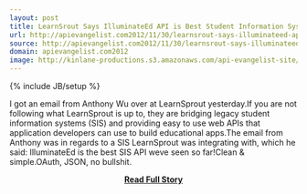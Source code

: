 ```yaml
---
layout: post
title: LearnSrout Says IlluminateEd API is Best Student Information System API So Far
url: http://apievangelist.com2012/11/30/learnsrout-says-illuminateed-api-is-best-student-information-system-api-so-far/
source: http://apievangelist.com2012/11/30/learnsrout-says-illuminateed-api-is-best-student-information-system-api-so-far/
domain: apievangelist.com2012
image: http://kinlane-productions.s3.amazonaws.com/api-evangelist-site/blog/learnsprout-logo.jpg
---
```

{% include JB/setup %}<p>I got an email from Anthony Wu over at LearnSprout yesterday.If you are not following what LearnSprout is up to, they are bridging legacy student information systems (SIS) and providing easy to use web APIs that application developers can use to build educational apps.The email from Anthony was in regards to a SIS LearnSprout was integrating with, which he said: IlluminateEd is the best SIS API weve seen so far!Clean &amp; simple.OAuth, JSON, no bullshit.</p>
<center><p><a href="http://apievangelist.com2012/11/30/learnsrout-says-illuminateed-api-is-best-student-information-system-api-so-far/" style='padding:25px; font-sze:18px; font-weight: bold;'>Read Full Story</a></p></center>

